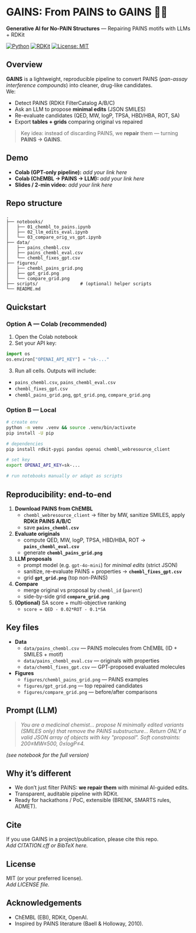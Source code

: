 # GAINS: From PAINS to GAINS 🧪🤖
**Generative AI for No-PAIN Structures** — Repairing PAINS motifs with LLMs + RDKit

[![Python](https://img.shields.io/badge/Python-3.10+-blue.svg)](#)
[![RDKit](https://img.shields.io/badge/RDKit-2024.03+-brightgreen.svg)](#)
[![License: MIT](https://img.shields.io/badge/License-MIT-yellow.svg)](#)

## Overview
**GAINS** is a lightweight, reproducible pipeline to convert PAINS (*pan-assay interference compounds*) into cleaner, drug-like candidates.  
We:
- Detect PAINS (RDKit FilterCatalog A/B/C)
- Ask an LLM to propose **minimal edits** (JSON SMILES)
- Re-evaluate candidates (QED, MW, logP, TPSA, HBD/HBA, ROT, SA)
- Export **tables + grids** comparing original vs repaired

> Key idea: instead of discarding PAINS, we **repair** them — turning **PAINS → GAINS**.

## Demo
- **Colab (GPT-only pipeline):** _add your link here_  
- **Colab (ChEMBL → PAINS → LLM):** _add your link here_  
- **Slides / 2-min video:** _add your link here_

## Repo structure
```
.
├── notebooks/
│   ├── 01_chembl_to_pains.ipynb
│   ├── 02_llm_edits_eval.ipynb
│   └── 03_compare_orig_vs_gpt.ipynb
├── data/
│   ├── pains_chembl.csv
│   ├── pains_chembl_eval.csv
│   └── chembl_fixes_gpt.csv
├── figures/
│   ├── chembl_pains_grid.png
│   ├── gpt_grid.png
│   └── compare_grid.png
├── scripts/                # (optional) helper scripts
└── README.md
```

## Quickstart

### Option A — Colab (recommended)
1. Open the Colab notebook  
2. Set your API key:
```python
import os
os.environ["OPENAI_API_KEY"] = "sk-..."
```
3. Run all cells. Outputs will include:
- `pains_chembl.csv`, `pains_chembl_eval.csv`
- `chembl_fixes_gpt.csv`
- `chembl_pains_grid.png`, `gpt_grid.png`, `compare_grid.png`

### Option B — Local
```bash
# create env
python -m venv .venv && source .venv/bin/activate
pip install -U pip

# dependencies
pip install rdkit-pypi pandas openai chembl_webresource_client

# set key
export OPENAI_API_KEY=sk-...

# run notebooks manually or adapt as scripts
```

## Reproducibility: end-to-end
1. **Download PAINS from ChEMBL**  
   - `chembl_webresource_client` → filter by MW, sanitize SMILES, apply **RDKit PAINS A/B/C**  
   - save **`pains_chembl.csv`**  
2. **Evaluate originals**  
   - compute QED, MW, logP, TPSA, HBD/HBA, ROT → **`pains_chembl_eval.csv`**  
   - generate **`chembl_pains_grid.png`**  
3. **LLM proposals**  
   - prompt model (e.g. `gpt-4o-mini`) for *minimal edits* (strict JSON)  
   - sanitize, re-evaluate PAINS + properties → **`chembl_fixes_gpt.csv`**  
   - grid **`gpt_grid.png`** (top non-PAINS)  
4. **Compare**  
   - merge original vs proposal by `chembl_id` (`parent`)  
   - side-by-side grid **`compare_grid.png`**  
5. **(Optional)** SA score + multi-objective ranking  
   - `score = QED - 0.02*ROT - 0.1*SA`

## Key files
- **Data**
  - `data/pains_chembl.csv` — PAINS molecules from ChEMBL (ID + SMILES + motif)
  - `data/pains_chembl_eval.csv` — originals with properties
  - `data/chembl_fixes_gpt.csv` — GPT-proposed evaluated molecules
- **Figures**
  - `figures/chembl_pains_grid.png` — PAINS examples
  - `figures/gpt_grid.png` — top repaired candidates
  - `figures/compare_grid.png` — before/after comparisons

## Prompt (LLM)
> *You are a medicinal chemist… propose N minimally edited variants (SMILES only) that remove the PAINS substructure… Return ONLY a valid JSON array of objects with key "proposal". Soft constraints: 200≤MW≤500, 0≤logP≤4.*

_(see notebook for the full version)_

## Why it’s different
- We don’t just filter PAINS: **we repair them** with minimal AI-guided edits.  
- Transparent, auditable pipeline with RDKit.  
- Ready for hackathons / PoC, extensible (BRENK, SMARTS rules, ADMET).  

## Cite
If you use GAINS in a project/publication, please cite this repo.  
_Add CITATION.cff or BibTeX here._

## License
MIT (or your preferred license).  
_Add LICENSE file._

## Acknowledgements
- ChEMBL (EBI), RDKit, OpenAI.  
- Inspired by PAINS literature (Baell & Holloway, 2010).

